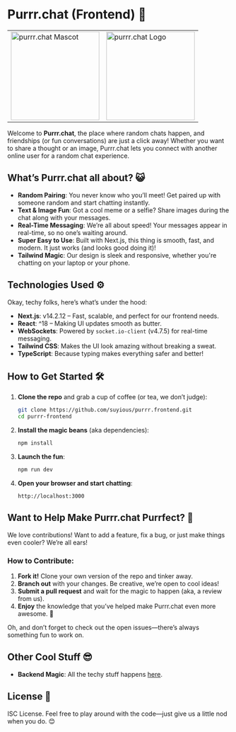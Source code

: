 # Purrr.chat (Frontend) 🐾
<table>
    <tr>
        <td>
            <picture>
                <source media="(prefers-color-scheme: dark)" srcset="https://purrr.chat/mascot.png">
                <img src="https://purrr.chat/mascot-light.png" width="200" alt="purrr.chat Mascot">
            </picture>
        </td>
        <td>
            <picture>
                <source media="(prefers-color-scheme: dark)" srcset="https://purrr.chat/logo.png">
                <img src="https://purrr.chat/logo-light.png?" width="200" alt="purrr.chat Logo">
            </picture>
        </td>
    </tr>
</table>

Welcome to **Purrr.chat**, the place where random chats happen, and friendships (or fun conversations) are just a click away! Whether you want to share a thought or an image, Purrr.chat lets you connect with another online user for a random chat experience.

## What’s Purrr.chat all about? 😺
- **Random Pairing**: You never know who you’ll meet! Get paired up with someone random and start chatting instantly.
- **Text & Image Fun**: Got a cool meme or a selfie? Share images during the chat along with your messages.
- **Real-Time Messaging**: We’re all about speed! Your messages appear in real-time, so no one’s waiting around.
- **Super Easy to Use**: Built with Next.js, this thing is smooth, fast, and modern. It just works (and looks good doing it)!
- **Tailwind Magic**: Our design is sleek and responsive, whether you're chatting on your laptop or your phone.

## Technologies Used ⚙️
Okay, techy folks, here’s what’s under the hood:
- **Next.js**: v14.2.12 – Fast, scalable, and perfect for our frontend needs.
- **React**: ^18 – Making UI updates smooth as butter.
- **WebSockets**: Powered by `socket.io-client` (v4.7.5) for real-time messaging.
- **Tailwind CSS**: Makes the UI look amazing without breaking a sweat.
- **TypeScript**: Because typing makes everything safer and better!

## How to Get Started 🛠️

1. **Clone the repo** and grab a cup of coffee (or tea, we don’t judge):
    ```bash
    git clone https://github.com/suyious/purrr.frontend.git
    cd purrr-frontend
    ```

2. **Install the magic beans** (aka dependencies):
    ```bash
    npm install
    ```

3. **Launch the fun**:
    ```bash
    npm run dev
    ```

4. **Open your browser and start chatting**:
    ```
    http://localhost:3000
    ```

## Want to Help Make Purrr.chat Purrfect? 🐾
We love contributions! Want to add a feature, fix a bug, or just make things even cooler? We’re all ears!

### How to Contribute:
1. **Fork it!** Clone your own version of the repo and tinker away.
2. **Branch out** with your changes. Be creative, we’re open to cool ideas!
3. **Submit a pull request** and wait for the magic to happen (aka, a review from us).
4. **Enjoy** the knowledge that you’ve helped make Purrr.chat even more awesome. 🥳

Oh, and don’t forget to check out the open issues—there’s always something fun to work on.

## Other Cool Stuff 😎
- **Backend Magic**: All the techy stuff happens [here](https://github.com/suyious/purrr.backend).

## License 📝
ISC License. Feel free to play around with the code—just give us a little nod when you do. 😊